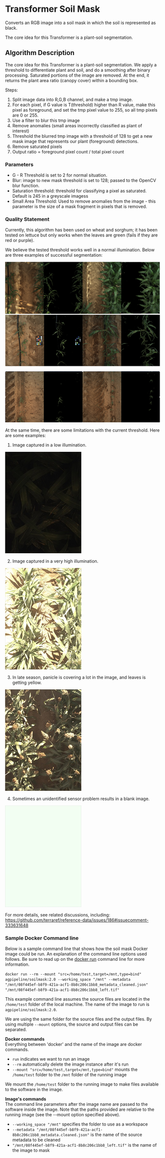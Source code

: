 # Transformer Soil Mask

Converts an RGB image into a soil mask in which the soil is represented as black.

The core idea for this Transformer is a plant-soil segmentation. 

## Algorithm Description

The core idea for this Transformer is a plant-soil segmentation. We apply a threshold to differentiate plant and soil, and do a smoothing after binary processing. Saturated portions of the image are removed. At the end, it returns the plant area ratio (canopy cover) within a bounding box.

Steps:

1. Split image data into R,G,B channel, and make a tmp image.
2. For each pixel, if G value is T(threshold) higher than R value, make this pixel as foreground, and set the tmp pixel value to 255, so all tmp pixels are 0 or 255.
3. Use a filter to blur this tmp image
4. Remove anomalies (small areas incorrectly classified as plant of interest)
4. Threshold the blurred tmp image with a threshold of 128 to get a new mask image that represents our plant (foreground) detections.
5. Remove saturated pixels
5. Output ratio = foreground pixel count / total pixel count

### Parameters

* G - R Threshold is set to 2 for normal situation.
* Blur: image to new mask threshold is set to 128; passed to the OpenCV blur function.
* Saturation threshold: threshold for classifying a pixel as saturated. Default is 245 in a greyscale imagess
* Small Area Threshold: Used to remove anomalies from the image - this parameter is the size of a mask fragment in pixels that is removed. 

### Quality Statement

Currently, this algorithm has been used on wheat and sorghum; it has been tested on lettuce but only works when the leaves are green (fails if they are red or purple).

We believe the tested threshold works well in a normal illumination. Below are three examples of successful segmentation:

![cc1](figures/normal_canopy_cover.png)
![cc2](figures/normal_canopy_cover2.png)

![cc3](figures/normal_canopy_cover3.png)

At the same time, there are some limitations with the current threshold. Here are some examples:

1. Image captured in a low illumination.

![2016-10-07__03-06-00-741](figures/low_illumination.jpg)

2. Image captured in a very high illumination.

![2016-09-28__12-19-06-452](figures/high_illumination.jpg)

3. In late season, panicle is covering a lot in the image, and leaves is getting yellow.

![2016-11-15__09-45-50-604](figures/yellow_plant.jpg)

4. Sometimes an unidentified sensor problem results in a blank image.

![2016-10-10__11-04-18-165](figures/sensor_problem.jpg)

For more details, see related discussions, including: https://github.com/terraref/reference-data/issues/186#issuecomment-333631648

### Sample Docker Command line

Below is a sample command line that shows how the soil mask Docker image could be run.
An explanation of the command line options used follows.
Be sure to read up on the [docker run](https://docs.docker.com/engine/reference/run/) command line for more information.

```docker run --rm --mount "src=/home/test,target=/mnt,type=bind" agpipeline/soilmask:2.0 --working_space "/mnt" --metadata "/mnt/08f445ef-b8f9-421a-acf1-8b8c206c1bb8_metadata_cleaned.json" "/mnt/08f445ef-b8f9-421a-acf1-8b8c206c1bb8_left.tif" ```

This example command line assumes the source files are located in the `/home/test` folder of the local machine.
The name of the image to run is `agpipeline/soilmask:2.0`.

We are using the same folder for the source files and the output files.
By using multiple `--mount` options, the source and output files can be separated.

**Docker commands** \
Everything between 'docker' and the name of the image are docker commands.

- `run` indicates we want to run an image
- `--rm` automatically delete the image instance after it's run
- `--mount "src=/home/test,target=/mnt,type=bind"` mounts the `/home/test` folder to the `/mnt` folder of the running image

We mount the `/home/test` folder to the running image to make files available to the software in the image.

**Image's commands** \
The command line parameters after the image name are passed to the software inside the image.
Note that the paths provided are relative to the running image (see the --mount option specified above).

- `--working_space "/mnt"` specifies the folder to use as a workspace
- `--metadata "/mnt/08f445ef-b8f9-421a-acf1-8b8c206c1bb8_metadata.cleaned.json"` is the name of the source metadata to be cleaned
- `"/mnt/08f445ef-b8f9-421a-acf1-8b8c206c1bb8_left.tif"` is the name of the image to mask

